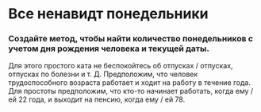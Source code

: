 # Все ненавидт понедельники
### Создайте метод, чтобы найти количество понедельников с учетом дня рождения человека и текущей даты.
 Для этого простого ката не беспокойтесь об отпусках / отпусках, отпусках по болезни и т. Д.
 Предположим, что человек трудоспособного возраста работает и ходит на работу в течение года.
  Для простоты предположим, что кто-то начинает работать, когда ему / ей 22 года, и выходит на пенсию,
  когда ему / ей 78.